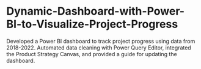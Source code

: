 # Dynamic-Dashboard-with-Power-BI-to-Visualize-Project-Progress
Developed a Power BI dashboard to track project progress using data from 2018-2022. Automated data cleaning with Power Query Editor, integrated the Product Strategy Canvas, and provided a guide for updating the dashboard.
